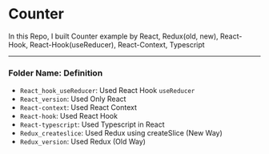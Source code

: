 # Counter
In this Repo, I built Counter example by React, Redux(old, new), React-Hook, React-Hook(useReducer), React-Context, Typescript

---
### Folder Name: Definition

- `React_hook_useReducer`: Used React Hook `useReducer`
- `React_version`: Used Only React
- `React-context`: Used React Context
- `React-hook`: Used React Hook
- `React-typescript`: Used Typescript in React
- `Redux_createslice`: Used Redux using createSlice (New Way)
- `Redux_version`: Used Redux (Old Way)
